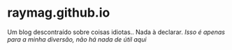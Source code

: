 # raymag.github.io
Um blog descontraído sobre coisas idiotas.. Nada à declarar.
_Isso é apenas para a minha diversão, não há nada de útil aqui_
